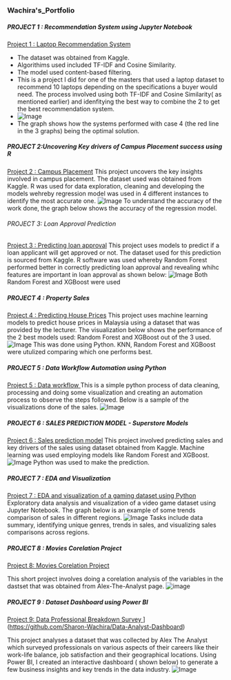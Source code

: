### Wachira's_Portfolio

##### PROJECT 1 : Recommendation System using Jupyter Notebook 
 [Project 1 : Laptop Recommendation System](https://github.com/Sharon-Wachira/Laptop-Recommendation-System)
 
* The dataset was obtained from Kaggle.
* Algorithims used included TF-IDF and Cosine Similarity.
* The model used content-based filtering.
* This is a project I did for one of the masters that used a laptop dataset to recommend 10 laptops depending on the specifications a buyer would need. The process involved using both TF-IDF and Cosine Similarity( as mentioned earlier) and idenfitying the best way to combine the 2 to get the best recommendation system.
* ![Image](https://github.com/user-attachments/assets/f6bb120e-29d3-4927-841d-5fb47d2c6bec)
* The graph shows how the systems performed with case 4 (the red line in the 3 graphs) being the optimal solution. 

#####  PROJECT 2:Uncovering Key drivers of Campus Placement success using R 
[Project 2 : Campus Placement](https://github.com/Sharon-Wachira/Campus-Placement-using-R)
This project uncovers the key insights involved in campus placement.
The dataset used was obtained from Kaggle. 
R was used for data exploration, cleaning and developing the models wehreby regression model was used in 4 different instances to identify the most accurate one. 
![Image](https://github.com/user-attachments/assets/d293f796-f6de-4c0d-b347-e9d7fddc6507)
To understand the accuracy of the work done, the graph below shows the accuracy of the regression model. 

######  PROJECT 3: Loan Approval Prediction
[Project 3 : Predicting loan approval](https://github.com/Sharon-Wachira/Predicting-Loan-Approval-using-R)
This project uses models to predict if a loan applicant will get approved or not. 
The dataset used for this prediction is sourced from Kaggle. 
R software was used whereby Random Forest performed better in correctly predicting loan approval and revealing whihc features are important in loan approval as shown below:
![Image](https://github.com/user-attachments/assets/0208ba4f-4d3e-4780-bb10-9cadf1617e95)
Both Random Forest and XGBoost were used

##### PROJECT 4 : Property Sales
[Project 4 : Predicting House Prices](https://github.com/Sharon-Wachira/Machine-Learning---Property-Sales)
This project uses machine learning models to predict house prices in Malaysia using a dataset that was provided by the lecturer. The visualization below shows the performance of the 2 best models used: Random Forest and XGBoost out of the 3 used. 
![Image](https://github.com/user-attachments/assets/afb41ee3-577e-414c-b79c-37736b8436eb)
This was done using Python. KNN, Random Forest and XGBoost were utulized comparing which one performs best. 

##### PROJECT 5 : Data Workflow Automation using Python
[Project 5 : Data workflow ](https://github.com/Sharon-Wachira/Data-workflow-automation-App-in-Python)
This is a simple python process of data cleaning, processing and doing some visualization and creating an automation process to observe the steps followed. Below is a sample of the visualizations done of the sales. 
![Image](https://github.com/user-attachments/assets/436b2def-69ef-42a7-8699-958e6593b662)


##### PROJECT 6 : SALES PREDICTION MODEL - Superstore Models
[ Project 6 : Sales prediction model](https://github.com/Sharon-Wachira/Sales-Prediction-Model-Machine-Learning/tree/main)
This project involved predicting sales and key drivers of the sales using dataset obtained from Kaggle. 
Machine learning was used employing models like Random Forest and XGBoost. 
![Image](https://github.com/user-attachments/assets/25c933a7-437d-43aa-a779-5b7fa0e2fae8)
Python was used to make the prediction. 

##### PROJECT 7 : EDA and Visualization 
[Project 7 : EDA and visualization of a gaming dataset using Python](https://github.com/Sharon-Wachira/EDA-and-Visualization-of-Gaming-Dataset)
Exploratory data analysis and visualization of a video game dataset using Jupyter Notebook. 
The graph below is an example of some trends comparison of sales in different regions. 
![Image](https://github.com/user-attachments/assets/f9c4150d-a815-48fe-9c5c-cea621c38931)
Tasks include data summary, identifying unique genres, trends in sales, and visualizing sales comparisons across regions.

##### PROJECT 8 : Movies Corelation Project
[Project 8: Movies Corelation Project](https://github.com/Sharon-Wachira/Movie-Correlation-Project)

This short project involves doing a corelation analysis of the variables in the dastset that was obtained from Alex-The-Analyst page.
![image](https://github.com/user-attachments/assets/fef24026-6b52-411c-9f72-743c1cfe41c6)

##### PROJECT 9 : Dataset Dashboard using Power BI 
[Project 9: Data Professional Breakdown Survey ]([https://github.com/Sharon-Wachira/Movie-Correlation-Project)](https://github.com/Sharon-Wachira/Data-Analyst-Dashboard)

This project analyses a dataset that was collected by Alex The Analyst which surveyed professionals on various aspects of their careers like their work-life balance, job satisfaction and their geographical locations. Using Power BI, I created an interactive dashboard ( shown below) to generate a few business insights and key trends in the data industry.
![Image](https://github.com/user-attachments/assets/5ac98378-b9a4-46f5-b200-955b499d6fd2)






